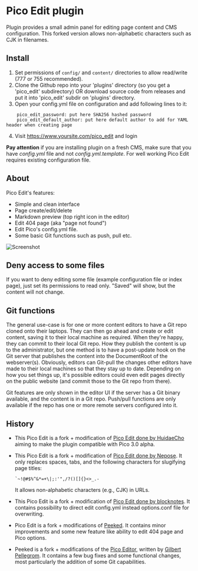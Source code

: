 Pico Edit plugin
================
Plugin provides a small admin panel for editing page content and CMS configuration. This forked version allows non-alphabetic characters such as CJK in filenames.

Install
-------

1. Set permissions of `config/` and `content/` directories to allow read/write (777 or 755 recommended).
2. Clone the Github repo into your 'plugins' directory (so you get a 'pico_edit' subdirectory) OR download source code from releases and put it into 'pico_edit' subdir on 'plugins' directory.
3. Open your config.yml file on configuration and add following lines to it:
```
	pico_edit_password: put here SHA256 hashed password
	pico_edit_default_author: put here default author to add for YAML header when creating page
```
4. Visit https://www.yoursite.com/pico_edit and login

**Pay attention** if you are installing plugin on a fresh CMS, make sure that you have *config.yml* file and not *config.yml.template*. For well working Pico Edit requires existing configuration file.

About
-----
Pico Edit's features:

* Simple and clean interface
* Page create/edit/delete
* Markdown preview (top right icon in the editor)
* Edit 404 page (aka "page not found")
* Edit Pico's config.yml file.
* Some basic Git functions such as push, pull etc.

![Screenshot](https://github.com/Nepose/pico_edit/blob/master/screenshot.png)

Deny access to some files
-------------------------
If you want to deny editing some file (example configuration file or index page), just set its permissions to read only. "Saved" will show, but the content will not change.

Git functions
-------------

The general use-case is for one or more content editors to have a Git repo cloned onto their laptops. They can then go ahead and create or edit content, saving it to their local machine as required. When they're happy, they can commit to their local Git repo. How they publish the content is up to the administrator, but one method is to have a post-update hook on the Git server that publishes the content into the DocumentRoot of the webserver(s). Obviously, editors can Git-pull the changes other editors have made to their local machines so that they stay up to date. Depending on how you set things up, it's possible editors could even edit pages directly on the public website (and commit those to the Git repo from there).

Git features are only shown in the editor UI if the server has a Git binary available, and the content is in a Git repo. Push/pull functions are only available if the repo has one or more remote servers configured into it.

History
-------

* This Pico Edit is a fork + modification of [Pico Edit done by HuidaeCho](https://github.com/HuidaeCho/pico_edit) aiming to make the plugin compatible with Pico 3.0 alpha.

* This Pico Edit is a fork + modification of [Pico Edit done by Nepose](https://github.com/Nepose/pico_edit). It only replaces spaces, tabs, and the following characters for slugifying page titles:
  ```
  `~!@#$%^&*=+\|;:'",/?()[]{}<>_.-
  ```
  It allows non-alphabetic characters (e.g., CJK) in URLs.

* This Pico Edit is a fork + modification of [Pico Edit done by blocknotes](https://github.com/blocknotes/pico_edit). It contains possibility to direct edit config.yml instead options.conf file for overwriting.

* Pico Edit is a fork + modifications of [Peeked](https://github.com/coofercat/peeked). It contains minor improvements and some new feature like ability to edit 404 page and Pico options.

* Peeked is a fork + modifications of the [Pico Editor](https://github.com/gilbitron/Pico-Editor-Plugin), written by [Gilbert Pellegrom](https://github.com/gilbitron). It contains a few bug fixes and some functional changes, most particularly the addition of some Git capabilities.
